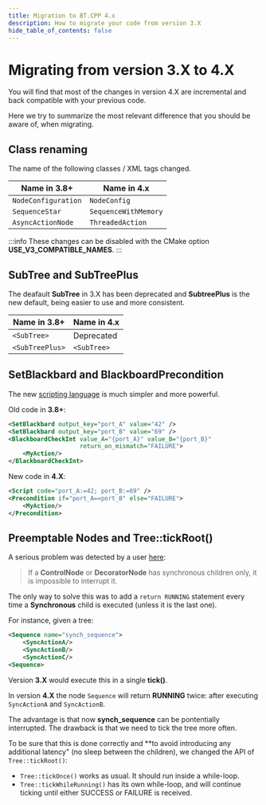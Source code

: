 ```yaml
---
title: Migration to BT.CPP 4.x
description: How to migrate your code from version 3.X
hide_table_of_contents: false
---
```


# Migrating from version 3.X to 4.X

You will find that most of the changes in version 4.X
are incremental and back compatible with your previous code.

Here we try to summarize the most relevant difference 
that you should be aware of, when migrating.

## Class renaming 

The name of the following classes / XML tags changed.

| Name in 3.8+ | Name in 4.x |
|-------------|---------|
| `NodeConfiguration` | `NodeConfig` | 
| `SequenceStar` | `SequenceWithMemory` |
| `AsyncActionNode` | `ThreadedAction` | 

:::info
These changes can be disabled with the CMake option __USE_V3_COMPATIBLE_NAMES__.
:::

## SubTree and SubTreePlus

The deafault **SubTree** in 3.X has been deprecated and
**SubtreePlus** is the new default, being easier to use and 
more consistent.

| Name in 3.8+ | Name in 4.x |
|-------------|---------|
| `<SubTree>` | Deprecated |
| `<SubTreePlus>` | `<SubTree>` |

## SetBlackbard and BlackboardPrecondition

The new [scripting language](/docs/tutorial-advanced/scripting)
is much simpler and more powerful.

Old code in **3.8+**:

``` xml
<SetBlackbard output_key="port_A" value="42" />
<SetBlackbard output_key="port_B" value="69" />
<BlackboardCheckInt value_A="{port_A}" value_B="{port_B}" 
                    return_on_mismatch="FAILURE">
    <MyAction/>
</BlackboardCheckInt>
```

New code in **4.X**:

``` xml
<Script code="port_A:=42; port_B:=69" />
<Precondition if="port_A==port_B" else="FAILURE">
    <MyAction/>
</Precondition>
```

## Preemptable Nodes and Tree::tickRoot()

A serious problem was detected by a user 
[here](https://github.com/BehaviorTree/BehaviorTree.CPP/issues/395):

> If a **ControlNode** or **DecoratorNode** has synchronous children only,
it is impossible to interrupt it.

The only way to solve this was to add a `return RUNNING` statement
every time a **Synchronous** child is executed (unless it is the last one).

For instance, given a tree:

```xml
<Sequence name="synch_sequence">
    <SyncActionA/>
    <SyncActionB/>
    <SyncActionC/>
<Sequence>
```
Version **3.X** would execute this in a single **tick()**.

In version **4.X** the node `Sequence` will return **RUNNING**
twice: after executing `SyncActionA` and `SyncActionB`.

The advantage is that now **synch_sequence** can be pontentially interrupted.
The drawback is that we need to tick the tree more often.

To be sure that this is done correctly and **to avoid introducing any additional latency" 
(no sleep between the children), we changed the API of `Tree::tickRoot()`:

- `Tree::tickOnce()` works as usual. It should run inside a while-loop.
- `Tree::tickWhileRunning()` has its own while-loop, and will continue ticking until either 
SUCCESS or FAILURE is received.
